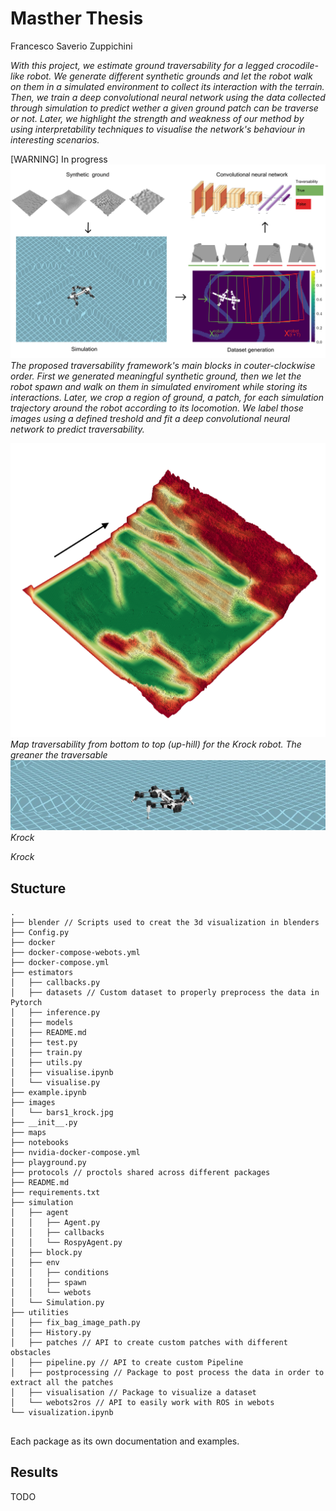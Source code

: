 
# Masther Thesis
Francesco Saverio Zuppichini

*With this project, we estimate ground traversability for a legged crocodile-like robot. We generate different synthetic grounds and let the robot walk on them in a simulated environment to collect its interaction with the terrain. Then, we train a deep convolutional neural network using the data collected through simulation to predict wether a given ground patch can be traverse or not. Later, we highlight the strength and weakness of our method
    by using interpretability techniques to visualise the network's behaviour in interesting scenarios.*

[WARNING] In progress
![image](https://raw.githubusercontent.com/FrancescoSaverioZuppichini/Master-Thesis/master/resources/images/method.png)
*The proposed traversability framework's main blocks in couter-clockwise order. First we generated meaningful synthetic ground, then we let the robot spawn and walk on them in simulated enviroment while storing its interactions. Later, we crop a region of ground, a patch, for each simulation trajectory around the robot according to its locomotion. We label those images using a defined treshold and fit a deep convolutional neural network to predict traversability.*

![image](https://raw.githubusercontent.com/FrancescoSaverioZuppichini/Master-Thesis/master/resources/images/querry_krock_traversability.png)
*Map traversability from bottom to top (up-hill) for the Krock robot. The greaner the traversable*
![image](https://raw.githubusercontent.com/FrancescoSaverioZuppichini/Master-Thesis/master/resources/images/krock.jpg)
*Krock*

*Krock*


## Stucture

```
.
├── blender // Scripts used to creat the 3d visualization in blenders
├── Config.py
├── docker
├── docker-compose-webots.yml
├── docker-compose.yml
├── estimators
│   ├── callbacks.py
│   ├── datasets // Custom dataset to properly preprocess the data in Pytorch
│   ├── inference.py
│   ├── models 
│   ├── README.md
│   ├── test.py
│   ├── train.py
│   ├── utils.py
│   ├── visualise.ipynb
│   └── visualise.py
├── example.ipynb
├── images
│   └── bars1_krock.jpg
├── __init__.py
├── maps
├── notebooks
├── nvidia-docker-compose.yml
├── playground.py
├── protocols // proctols shared across different packages
├── README.md
├── requirements.txt
├── simulation
│   ├── agent
│   │   ├── Agent.py
│   │   ├── callbacks
│   │   └── RospyAgent.py
│   ├── block.py
│   ├── env
│   │   ├── conditions
│   │   ├── spawn
│   │   └── webots
│   └── Simulation.py
├── utilities
│   ├── fix_bag_image_path.py
│   ├── History.py
│   ├── patches // API to create custom patches with different obstacles
│   ├── pipeline.py // API to create custom Pipeline
│   ├── postprocessing // Package to post process the data in order to extract all the patches
│   ├── visualisation // Package to visualize a dataset
│   └── webots2ros // API to easily work with ROS in webots
└── visualization.ipynb


```
Each package as its own documentation and examples.

## Results

TODO 